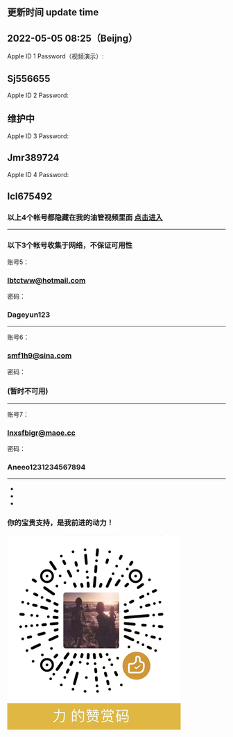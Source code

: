 
## 更新时间 update time
 2022-05-05   08:25（Beijng）
---

Apple ID 1 Password（视频演示）:

## Sj556655
Apple ID 2 Password:

## 维护中
Apple ID 3 Password:

## Jmr389724


Apple ID 4 Password:

## Icl675492


### 以上4个帐号都隐藏在我的油管视频里面  [点击进入](https://www.youtube.com/channel/UCXPSzwcs0pspPTAI2rcaBgQ "悬停显示")
-------------------------------------------
### 以下3个帐号收集于网络，不保证可用性

账号5：
### lbtctww@hotmail.com
密码：
### Dageyun123
-------------------------------------------
账号6：
### smf1h9@sina.com
密码：
### (暂时不可用)
-------------------------------------------
账号7：
### lnxsfbigr@maoe.cc
密码：
### Aneeo1231234567894
-------------------------------------------

-
-
-






   ### 你的宝贵支持，是我前进的动力！

![weixin](https://github.com/raoli1986/raoli1986.github.io/blob/main/weixinS.jpg)
